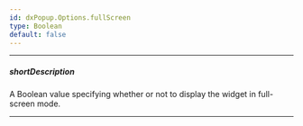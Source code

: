 ```yaml
---
id: dxPopup.Options.fullScreen
type: Boolean
default: false
---
```

---
##### shortDescription
A Boolean value specifying whether or not to display the widget in full-screen mode.

---
